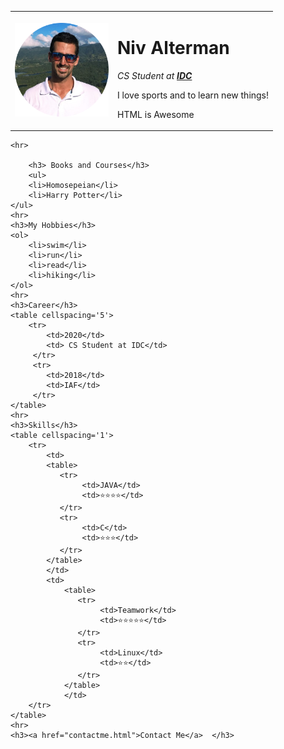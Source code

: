 <!DOCTYPE html>
<html lang="en">

<head>
    <meta charset="UTF-8">
    <meta http-equiv="X-UA-Compatible" content="IE=edge">
    <meta name="viewport" content="width=device-width, initial-scale=1.0">
    <title>Niv Alterman</title>
</head>

<body>
    <table cellspacing='20'>
        <tr>
            <td> <img src="images/1551000889296-modified.png" alt="" width='150' height='150'></td>
            <td>
                <h1> Niv Alterman </h1>
    <p><em>CS Student at <strong><a href="https://www.idc.ac.il/en/pages/home.aspx" >IDC</a>  </strong></em></p>
    <p>I love sports and to learn new things!</p>
    <p>HTML is Awesome</p>
            </td>
        </tr>
    </table>
   
    <hr>

        <h3> Books and Courses</h3>
        <ul>
        <li>Homosepeian</li>
        <li>Harry Potter</li>
    </ul>
    <hr>
    <h3>My Hobbies</h3>
    <ol>
        <li>swim</li>
        <li>run</li>
        <li>read</li>
        <li>hiking</li>
    </ol>
    <hr>
    <h3>Career</h3>
    <table cellspacing='5'>
        <tr>
            <td>2020</td>
            <td> CS Student at IDC</td>
         </tr>
         <tr>
            <td>2018</td>
            <td>IAF</td>  
         </tr>
    </table>
    <hr>
    <h3>Skills</h3>
    <table cellspacing='1'>
        <tr>
            <td>
            <table>
               <tr>
                    <td>JAVA</td>
                    <td>⭐⭐⭐⭐</td>
               </tr> 
               <tr>
                    <td>C</td>
                    <td>⭐⭐⭐</td>
               </tr>
            </table>
            </td>
            <td>
                <table>
                   <tr>
                        <td>Teamwork</td>
                        <td>⭐⭐⭐⭐⭐</td>
                   </tr> 
                   <tr>
                        <td>Linux</td>
                        <td>⭐⭐</td>
                   </tr>
                </table>
                </td>
        </tr>
    </table>
    <hr>
    <h3><a href="contactme.html">Contact Me</a>  </h3>

</body>


</html>

